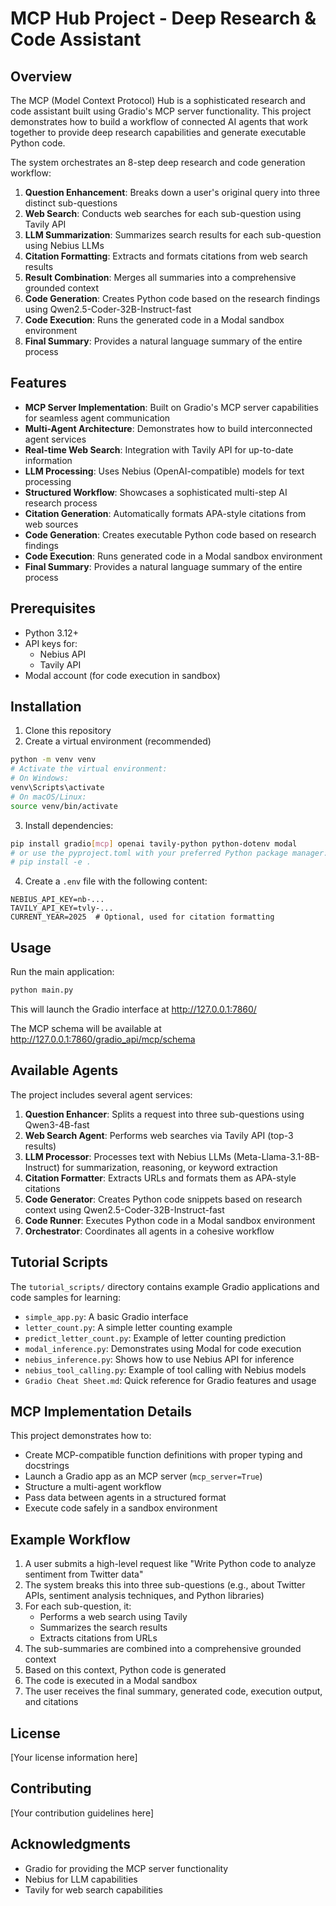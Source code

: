 # MCP Hub Project - Deep Research & Code Assistant

## Overview

The MCP (Model Context Protocol) Hub is a sophisticated research and code assistant built using Gradio's MCP server functionality. This project demonstrates how to build a workflow of connected AI agents that work together to provide deep research capabilities and generate executable Python code.

The system orchestrates an 8-step deep research and code generation workflow:

1. **Question Enhancement**: Breaks down a user's original query into three distinct sub-questions
2. **Web Search**: Conducts web searches for each sub-question using Tavily API
3. **LLM Summarization**: Summarizes search results for each sub-question using Nebius LLMs
4. **Citation Formatting**: Extracts and formats citations from web search results
5. **Result Combination**: Merges all summaries into a comprehensive grounded context
6. **Code Generation**: Creates Python code based on the research findings using Qwen2.5-Coder-32B-Instruct-fast
7. **Code Execution**: Runs the generated code in a Modal sandbox environment
8. **Final Summary**: Provides a natural language summary of the entire process

## Features

- **MCP Server Implementation**: Built on Gradio's MCP server capabilities for seamless agent communication
- **Multi-Agent Architecture**: Demonstrates how to build interconnected agent services
- **Real-time Web Search**: Integration with Tavily API for up-to-date information
- **LLM Processing**: Uses Nebius (OpenAI-compatible) models for text processing
- **Structured Workflow**: Showcases a sophisticated multi-step AI research process
- **Citation Generation**: Automatically formats APA-style citations from web sources
- **Code Generation**: Creates executable Python code based on research findings
- **Code Execution**: Runs generated code in a Modal sandbox environment
- **Final Summary**: Provides a natural language summary of the entire process

## Prerequisites

- Python 3.12+
- API keys for:
  - Nebius API
  - Tavily API
- Modal account (for code execution in sandbox)

## Installation

1. Clone this repository
2. Create a virtual environment (recommended)
```bash
python -m venv venv
# Activate the virtual environment:
# On Windows:
venv\Scripts\activate
# On macOS/Linux:
source venv/bin/activate
```

3. Install dependencies:
```bash
pip install gradio[mcp] openai tavily-python python-dotenv modal
# or use the pyproject.toml with your preferred Python package manager:
# pip install -e .
```

4. Create a `.env` file with the following content:
```
NEBIUS_API_KEY=nb-...
TAVILY_API_KEY=tvly-...
CURRENT_YEAR=2025  # Optional, used for citation formatting
```

## Usage

Run the main application:
```bash
python main.py
```

This will launch the Gradio interface at http://127.0.0.1:7860/

The MCP schema will be available at http://127.0.0.1:7860/gradio_api/mcp/schema

## Available Agents

The project includes several agent services:

1. **Question Enhancer**: Splits a request into three sub-questions using Qwen3-4B-fast
2. **Web Search Agent**: Performs web searches via Tavily API (top-3 results)
3. **LLM Processor**: Processes text with Nebius LLMs (Meta-Llama-3.1-8B-Instruct) for summarization, reasoning, or keyword extraction
4. **Citation Formatter**: Extracts URLs and formats them as APA-style citations
5. **Code Generator**: Creates Python code snippets based on research context using Qwen2.5-Coder-32B-Instruct-fast
6. **Code Runner**: Executes Python code in a Modal sandbox environment
7. **Orchestrator**: Coordinates all agents in a cohesive workflow

## Tutorial Scripts

The `tutorial_scripts/` directory contains example Gradio applications and code samples for learning:

- `simple_app.py`: A basic Gradio interface
- `letter_count.py`: A simple letter counting example
- `predict_letter_count.py`: Example of letter counting prediction
- `modal_inference.py`: Demonstrates using Modal for code execution
- `nebius_inference.py`: Shows how to use Nebius API for inference
- `nebius_tool_calling.py`: Example of tool calling with Nebius models
- `Gradio Cheat Sheet.md`: Quick reference for Gradio features and usage

## MCP Implementation Details

This project demonstrates how to:
- Create MCP-compatible function definitions with proper typing and docstrings
- Launch a Gradio app as an MCP server (`mcp_server=True`)
- Structure a multi-agent workflow
- Pass data between agents in a structured format
- Execute code safely in a sandbox environment

## Example Workflow

1. A user submits a high-level request like "Write Python code to analyze sentiment from Twitter data"
2. The system breaks this into three sub-questions (e.g., about Twitter APIs, sentiment analysis techniques, and Python libraries)
3. For each sub-question, it:
   - Performs a web search using Tavily
   - Summarizes the search results
   - Extracts citations from URLs
4. The sub-summaries are combined into a comprehensive grounded context
5. Based on this context, Python code is generated
6. The code is executed in a Modal sandbox
7. The user receives the final summary, generated code, execution output, and citations

## License

[Your license information here]

## Contributing

[Your contribution guidelines here]

## Acknowledgments

- Gradio for providing the MCP server functionality
- Nebius for LLM capabilities
- Tavily for web search capabilities